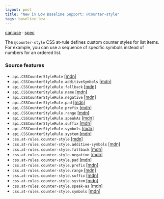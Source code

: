 ```yaml
---
layout: post
title: "New in Low Baseline Support: @counter-style"
tags: baseline-low
---
```


[caniuse](https://caniuse.com/?search=counter-style) · [spec](https://drafts.csswg.org/css-counter-styles-3/)

The `@counter-style` CSS at-rule defines custom counter styles for list items. For example, you can use a sequence of specific symbols instead of numbers for an ordered list.

### Source features

- ``api.CSSCounterStyleRule`` [[mdn]](https://developer.mozilla.org/en-US/search?q=api.CSSCounterStyleRule)
- ``api.CSSCounterStyleRule.additiveSymbols`` [[mdn]](https://developer.mozilla.org/en-US/search?q=api.CSSCounterStyleRule.additiveSymbols)
- ``api.CSSCounterStyleRule.fallback`` [[mdn]](https://developer.mozilla.org/en-US/search?q=api.CSSCounterStyleRule.fallback)
- ``api.CSSCounterStyleRule.name`` [[mdn]](https://developer.mozilla.org/en-US/search?q=api.CSSCounterStyleRule.name)
- ``api.CSSCounterStyleRule.negative`` [[mdn]](https://developer.mozilla.org/en-US/search?q=api.CSSCounterStyleRule.negative)
- ``api.CSSCounterStyleRule.pad`` [[mdn]](https://developer.mozilla.org/en-US/search?q=api.CSSCounterStyleRule.pad)
- ``api.CSSCounterStyleRule.prefix`` [[mdn]](https://developer.mozilla.org/en-US/search?q=api.CSSCounterStyleRule.prefix)
- ``api.CSSCounterStyleRule.range`` [[mdn]](https://developer.mozilla.org/en-US/search?q=api.CSSCounterStyleRule.range)
- ``api.CSSCounterStyleRule.speakAs`` [[mdn]](https://developer.mozilla.org/en-US/search?q=api.CSSCounterStyleRule.speakAs)
- ``api.CSSCounterStyleRule.suffix`` [[mdn]](https://developer.mozilla.org/en-US/search?q=api.CSSCounterStyleRule.suffix)
- ``api.CSSCounterStyleRule.symbols`` [[mdn]](https://developer.mozilla.org/en-US/search?q=api.CSSCounterStyleRule.symbols)
- ``api.CSSCounterStyleRule.system`` [[mdn]](https://developer.mozilla.org/en-US/search?q=api.CSSCounterStyleRule.system)
- ``css.at-rules.counter-style`` [[mdn]](https://developer.mozilla.org/en-US/search?q=css.at-rules.counter-style)
- ``css.at-rules.counter-style.additive-symbols`` [[mdn]](https://developer.mozilla.org/en-US/search?q=css.at-rules.counter-style.additive-symbols)
- ``css.at-rules.counter-style.fallback`` [[mdn]](https://developer.mozilla.org/en-US/search?q=css.at-rules.counter-style.fallback)
- ``css.at-rules.counter-style.negative`` [[mdn]](https://developer.mozilla.org/en-US/search?q=css.at-rules.counter-style.negative)
- ``css.at-rules.counter-style.pad`` [[mdn]](https://developer.mozilla.org/en-US/search?q=css.at-rules.counter-style.pad)
- ``css.at-rules.counter-style.prefix`` [[mdn]](https://developer.mozilla.org/en-US/search?q=css.at-rules.counter-style.prefix)
- ``css.at-rules.counter-style.range`` [[mdn]](https://developer.mozilla.org/en-US/search?q=css.at-rules.counter-style.range)
- ``css.at-rules.counter-style.suffix`` [[mdn]](https://developer.mozilla.org/en-US/search?q=css.at-rules.counter-style.suffix)
- ``css.at-rules.counter-style.system`` [[mdn]](https://developer.mozilla.org/en-US/search?q=css.at-rules.counter-style.system)
- ``css.at-rules.counter-style.speak-as`` [[mdn]](https://developer.mozilla.org/en-US/search?q=css.at-rules.counter-style.speak-as)
- ``css.at-rules.counter-style.symbols`` [[mdn]](https://developer.mozilla.org/en-US/search?q=css.at-rules.counter-style.symbols)

